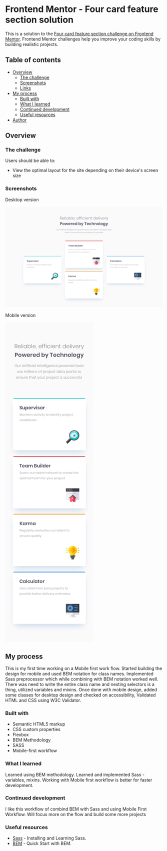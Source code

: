 # Frontend Mentor - Four card feature section solution

This is a solution to the [Four card feature section challenge on Frontend Mentor](https://www.frontendmentor.io/challenges/four-card-feature-section-weK1eFYK). Frontend Mentor challenges help you improve your coding skills by building realistic projects.

## Table of contents

- [Overview](#overview)
  - [The challenge](#the-challenge)
  - [Screenshots](#screenshots)
  - [Links](#links)
- [My process](#my-process)
  - [Built with](#built-with)
  - [What I learned](#what-i-learned)
  - [Continued development](#continued-development)
  - [Useful resources](#useful-resources)
- [Author](#author)

## Overview

### The challenge

Users should be able to:

- View the optimal layout for the site depending on their device's screen size

### Screenshots

Desktop version

![desktop version](/screenshots/desktop-design.jpg)

Mobile version

![mobile version](/screenshots/mobile-design.jpg)


## My process

This is my first time working on a Mobile first work flow.
Started building the design for mobile and used BEM notation for class names.
Implemented Sass preprocessor which while combining with BEM notation worked well. There was need to write the entire class name and nesting selectors is a thing, utilized variables and mixins. Once done with mobile design, added some classes for desktop design and checked on accessibility, Validated HTML and CSS using W3C Validator.

### Built with

- Semantic HTML5 markup
- CSS custom properties
- Flexbox
- BEM Methodology
- SASS
- Mobile-first workflow

### What I learned

Learned using BEM methodology.
Learned and implemented Sass - variables, mixins.
Working with Mobile first workflow is better for faster development.

### Continued development

I like this workflow of combind BEM with Sass and using Mobile First Workflow. Will focus more on the flow and build some more projects

### Useful resources

- [Sass](https://sass-lang.com/) - Installing and Learning Sass.
- [BEM](https://en.bem.info/methodology/quick-start/) - Quick Start with BEM.

